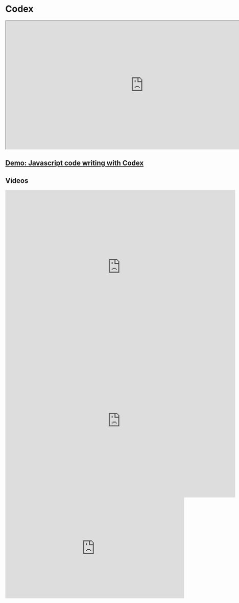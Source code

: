 # Codex

<iframe src='https://mohan-chinnappan-n2.github.io/2021/ai/openai/codex/1.html' 
width="860" height="400">
</iframe>

## [Demo: Javascript code writing with Codex](https://mohan-chinnappan-n2.github.io/2021/ai/openai/codex/img/1.webm)







## Videos

<iframe width="720" height="480" src="https://www.youtube.com/embed/SGUCcjHTmGY" title="YouTube video player" frameborder="0" allow="accelerometer; autoplay; clipboard-write; encrypted-media; gyroscope; picture-in-picture" allowfullscreen></iframe>

<iframe width="720" height="480" src="https://www.youtube.com/embed/Zm9B-DvwOgw" title="YouTube video player" frameborder="0" allow="accelerometer; autoplay; clipboard-write; encrypted-media; gyroscope; picture-in-picture" allowfullscreen></iframe>


<iframe width="560" height="315" src="https://www.youtube.com/embed/Ru5fQZ714x8" title="YouTube video player" frameborder="0" allow="accelerometer; autoplay; clipboard-write; encrypted-media; gyroscope; picture-in-picture" allowfullscreen></iframe>    